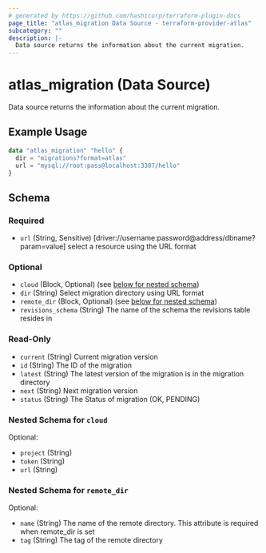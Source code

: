 ```yaml
---
# generated by https://github.com/hashicorp/terraform-plugin-docs
page_title: "atlas_migration Data Source - terraform-provider-atlas"
subcategory: ""
description: |-
  Data source returns the information about the current migration.
---
```


# atlas_migration (Data Source)

Data source returns the information about the current migration.

## Example Usage

```terraform
data "atlas_migration" "hello" {
  dir = "migrations?format=atlas"
  url = "mysql://root:pass@localhost:3307/hello"
}
```

<!-- schema generated by tfplugindocs -->
## Schema

### Required

- `url` (String, Sensitive) [driver://username:password@address/dbname?param=value] select a resource using the URL format

### Optional

- `cloud` (Block, Optional) (see [below for nested schema](#nestedblock--cloud))
- `dir` (String) Select migration directory using URL format
- `remote_dir` (Block, Optional) (see [below for nested schema](#nestedblock--remote_dir))
- `revisions_schema` (String) The name of the schema the revisions table resides in

### Read-Only

- `current` (String) Current migration version
- `id` (String) The ID of the migration
- `latest` (String) The latest version of the migration is in the migration directory
- `next` (String) Next migration version
- `status` (String) The Status of migration (OK, PENDING)

<a id="nestedblock--cloud"></a>
### Nested Schema for `cloud`

Optional:

- `project` (String)
- `token` (String)
- `url` (String)


<a id="nestedblock--remote_dir"></a>
### Nested Schema for `remote_dir`

Optional:

- `name` (String) The name of the remote directory. This attribute is required when remote_dir is set
- `tag` (String) The tag of the remote directory

